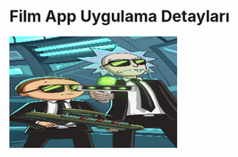 <html>
<head>
 <h1> Film App Uygulama Detayları</h1>
</head>
<body>
  <img src="https://github.com/erkocali1/FilmApp/blob/ui_duzenleme/app/src/main/res/drawable/rick.jpg"  width="300" height="200" >
</body>
</html>
